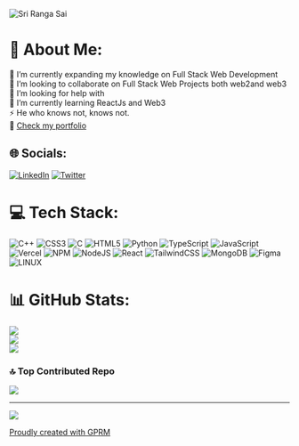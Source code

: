 ![Sri Ranga Sai](https://github.com/theunhackable/theunhackable/assets/53367382/c459e472-3209-4be8-8b29-54851ef11154)
# 💫 About Me:
🔭 I’m currently expanding my knowledge on Full Stack Web Development<br>👯 I’m looking to collaborate on Full Stack Web Projects both web2and web3<br>🤝 I’m looking for help with <br>🌱 I’m currently learning ReactJs and Web3 <br>⚡ He who knows not, knows not. <br>
🔗 [Check my portfolio](https://srirangasai.dev)

## 🌐 Socials:
[![LinkedIn](https://img.shields.io/badge/LinkedIn-%230077B5.svg?logo=linkedin&logoColor=white)](https://linkedin.com/in/https://www.linkedin.com/in/srsp1116) [![Twitter](https://img.shields.io/badge/Twitter-%231DA1F2.svg?logo=Twitter&logoColor=white)](https://twitter.com/https://twitter.com/SriRangaSaiP) 


# 💻 Tech Stack:
![C++](https://img.shields.io/badge/c++-%2300599C.svg?style=for-the-badge&logo=c%2B%2B&logoColor=white) ![CSS3](https://img.shields.io/badge/css3-%231572B6.svg?style=for-the-badge&logo=css3&logoColor=white) ![C](https://img.shields.io/badge/c-%2300599C.svg?style=for-the-badge&logo=c&logoColor=white) ![HTML5](https://img.shields.io/badge/html5-%23E34F26.svg?style=for-the-badge&logo=html5&logoColor=white) ![Python](https://img.shields.io/badge/python-3670A0?style=for-the-badge&logo=python&logoColor=ffdd54) ![TypeScript](https://img.shields.io/badge/typescript-%23007ACC.svg?style=for-the-badge&logo=typescript&logoColor=white) ![JavaScript](https://img.shields.io/badge/javascript-%23323330.svg?style=for-the-badge&logo=javascript&logoColor=%23F7DF1E) ![Vercel](https://img.shields.io/badge/vercel-%23000000.svg?style=for-the-badge&logo=vercel&logoColor=white) ![NPM](https://img.shields.io/badge/NPM-%23000000.svg?style=for-the-badge&logo=npm&logoColor=white) ![NodeJS](https://img.shields.io/badge/node.js-6DA55F?style=for-the-badge&logo=node.js&logoColor=white) ![React](https://img.shields.io/badge/react-%2320232a.svg?style=for-the-badge&logo=react&logoColor=%2361DAFB) ![TailwindCSS](https://img.shields.io/badge/tailwindcss-%2338B2AC.svg?style=for-the-badge&logo=tailwind-css&logoColor=white) ![MongoDB](https://img.shields.io/badge/MongoDB-%234ea94b.svg?style=for-the-badge&logo=mongodb&logoColor=white) 	![Figma](https://img.shields.io/badge/figma-%23F24E1E.svg?style=for-the-badge&logo=figma&logoColor=white) ![LINUX](https://img.shields.io/badge/Linux-FCC624?style=for-the-badge&logo=linux&logoColor=black)
# 📊 GitHub Stats:
![](https://github-readme-stats.vercel.app/api?username=theunhackable&theme=dark&hide_border=true&include_all_commits=true&count_private=true)<br/>
![](https://github-readme-streak-stats.herokuapp.com/?user=theunhackable&theme=dark&hide_border=true)<br/>
![](https://github-readme-stats.vercel.app/api/top-langs/?username=theunhackable&theme=dark&hide_border=true&include_all_commits=true&count_private=true&layout=compact)

### 🔝 Top Contributed Repo
![](https://github-contributor-stats.vercel.app/api?username=theunhackable&limit=5&theme=dark&combine_all_yearly_contributions=true)

---
[![](https://visitcount.itsvg.in/api?id=theunhackable&icon=0&color=0)](https://visitcount.itsvg.in)

[Proudly created with GPRM](https://gprm.itsvg.in)
